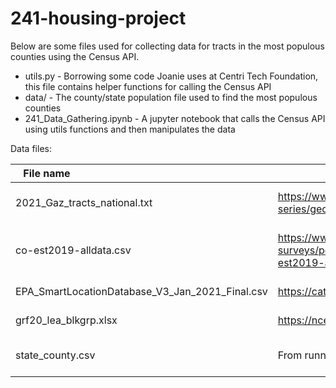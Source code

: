 # 241-housing-project

Below are some files used for collecting data for tracts in the most populous counties using the Census API.

* utils.py - Borrowing some code Joanie uses at Centri Tech Foundation, this file contains helper functions for calling the Census API
* data/ - The county/state population file used to find the most populous counties
* 241_Data_Gathering.ipynb - A jupyter notebook that calls the Census API using utils functions and then manipulates the data


Data files:

| <div style="width:100px">File name</div> | <div style="width:250px">Source </div>| <div style="width:250px">Description</div> |
| --- | --- | --- |
| 2021_Gaz_tracts_national.txt | https://www.census.gov/geographies/reference-files/time-series/geo/gazetteer-files.html | A file mapping census tract IDs to land area to use to calculate population and housing densities |
| co-est2019-alldata.csv | https://www2.census.gov/programs-surveys/popest/datasets/2010-2019/counties/totals/co-est2019-alldata.csv | A file containing the population estimates for all counties in the US. This is used to identify the most populous counties. |
| EPA_SmartLocationDatabase_V3_Jan_2021_Final.csv | https://catalog.data.gov/dataset/walkability-index | A file mapping census tract ID to walkability index |
| grf20_lea_blkgrp.xlsx | https://nces.ed.gov/programs/edge/Geographic/RelationshipFiles | A file mapping census tract id to school district name/ID |
| state_county.csv | From running the jupyter notebook | A list of the county/state pairs of the most populous counties we plan to find the tracts from |